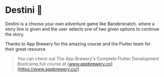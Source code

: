 # Destini 🤔

Destini is a choose your own adventure game like Bandersnatch. where a story line is given and the user 
selects one of two given options to continue the story.

Thanks to App Brewery for the amazing course and 
the Flutter team for their great resource
>You can check out The App Brewery's Complete Flutter Development Bootcamp,full course at [www.appbrewery.co](https://www.appbrewery.co/)
